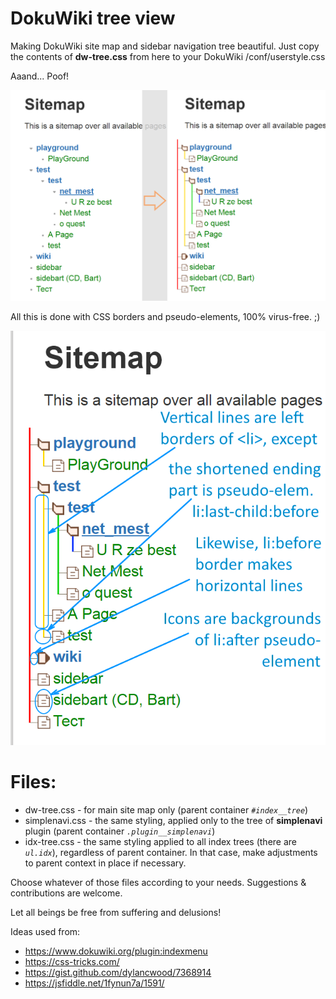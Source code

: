 # DokuWiki tree view
Making DokuWiki site map and sidebar navigation tree beautiful. Just copy the contents of **dw-tree.css** from here to your DokuWiki /conf/userstyle.css

Aaand... Poof!

![DokuWiki Site Map with this CSS](https://github.com/chang-zhao/dokuwiki-tree/blob/master/dw-tree-css.png)

All this is done with CSS borders and pseudo-elements, 100% virus-free. ;)

![CSS explanation](https://github.com/chang-zhao/dokuwiki-tree/blob/master/dw-tree-css-annot.png)

# Files:

 * dw-tree.css - for main site map only (parent container *`#index__tree`*)
 * simplenavi.css - the same styling, applied only to the tree of **simplenavi** plugin (parent container *`.plugin__simplenavi`*)
 * idx-tree.css - the same styling applied to all index trees (there are *`ul.idx`*), regardless of parent container. In that case, make adjustments to parent context in place if necessary.

Choose whatever of those files according to your needs. Suggestions & contributions are welcome.

Let all beings be free from suffering and delusions!

Ideas used from:

 * https://www.dokuwiki.org/plugin:indexmenu
 * https://css-tricks.com/
 * https://gist.github.com/dylancwood/7368914
 * https://jsfiddle.net/1fynun7a/1591/
